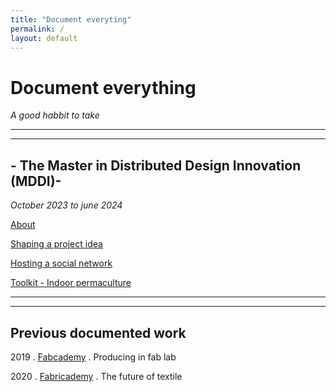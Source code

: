 ```yaml
---
title: "Document everyting"
permalink: /
layout: default
---
```


# Document everything
*A good habbit to take*


<hr>
<hr>

## - The Master in Distributed Design Innovation (MDDI)-
*October 2023 to june 2024*

[About](Doc/0_About.md)

[Shaping a project idea](Doc/0_ShapeIdea.md)

[Hosting a social network](Doc/1_VisionMission.md)

[Toolkit - Indoor permaculture](Doc/2_Toolkit.md)

<hr>
<hr>

## Previous documented work
2019 . [Fabcademy](http://fabacademy.org/2019/labs/echofab/students/annie-ferlatte/) . Producing in fab lab

2020 . [Fabricademy](https://class.textile-academy.org/2021/annie.ferlatte/index.html) . The future of textile
